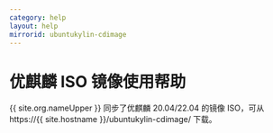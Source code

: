 ```yaml
---
category: help
layout: help
mirrorid: ubuntukylin-cdimage
---
```


# 优麒麟 ISO 镜像使用帮助

{{ site.org.nameUpper }} 同步了优麒麟 20.04/22.04 的镜像 ISO，可从 https://{{ site.hostname }}/ubuntukylin-cdimage/ 下载。